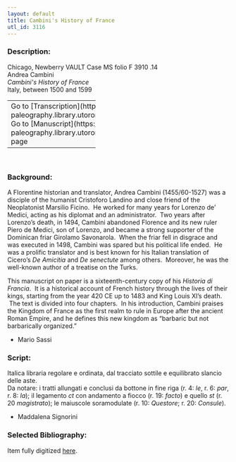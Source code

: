 ```yaml
---
layout: default
title: Cambini's History of France
utl_id: 3116
---
```


### Description:

Chicago, Newberry VAULT Case MS folio F 3910 .14<br>
Andrea Cambini<br>
_Cambini's History of France_<br>
Italy, between 1500 and 1599

<table border="0.5" cellpadding="1" cellspacing="1" style="width: 200px; background-color:#F8F8F8;"><tbody><tr><td>Go to [Transcription](https://italian-paleography.library.utoronto.ca/content/transcript_IP_044)<br>
Go to [Manuscript](https://italian-paleography.library.utoronto.ca/islandora/object/italianpaleography%3AIP_044) page</td></tr></tbody></table> 

### Background:

A Florentine historian and translator, Andrea Cambini (1455/60-1527) was a disciple of the humanist Cristoforo Landino and close friend of the Neoplatonist Marsilio Ficino.  He worked for many years for Lorenzo de’ Medici, acting as his diplomat and an administrator.  Two years after Lorenzo’s death, in 1494, Cambini abandoned Florence and its new ruler Piero de Medici, son of Lorenzo, and became a strong supporter of the Dominican friar Girolamo Savonarola.  When the friar fell in disgrace and was executed in 1498, Cambini was spared but his political life ended.  He was a prolific translator and is best known for his Italian translation of Cicero’s <i>De Amicitia</i> and <i>De senectute</i> among others.  Moreover, he was the well-known author of a treatise on the Turks.

This manuscript on paper is a sixteenth-century copy of his <i>Historia di Francia</i>.  It is a historical account of French history through the lives of their kings, starting from the year 420 CE up to 1483 and King Louis XI’s death.  The text is divided into four chapters.  In his introduction, Cambini praises the Kingdom of France as the first realm to rule in Europe after the ancient Roman Empire, and he defines this new kingdom as “barbaric but not barbarically organized.”<br>
- Mario Sassi

### Script:

Italica libraria regolare e ordinata, dal tracciato sottile e equilibrato slancio delle aste.<br>
Da notare: i tratti allungati e conclusi da bottone in fine riga (r. 4: _le_, r. 6: _par_, r. 8: _la_); il legamento _ct_ con andamento a fiocco (r. 19: _facto_) e quello _st_ (r. 20 _magistrato_); le maiuscole soramodulate (r. 10: _Questore_; r. 20: _Consule_).<br>
- Maddalena Signorini

### Selected Bibliography:

Item fully digitized [here](http://digcoll.newberry.org/#/item/ia-case_ms_f_3910_146).


